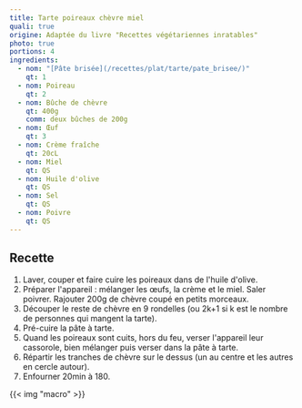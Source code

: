 ```yaml
---
title: Tarte poireaux chèvre miel
quali: true
origine: Adaptée du livre "Recettes végétariennes inratables"
photo: true
portions: 4
ingredients:
  - nom: "[Pâte brisée](/recettes/plat/tarte/pate_brisee/)"
    qt: 1
  - nom: Poireau
    qt: 2
  - nom: Bûche de chèvre
    qt: 400g
    comm: deux bûches de 200g
  - nom: Œuf
    qt: 3
  - nom: Crème fraîche
    qt: 20cL
  - nom: Miel
    qt: QS
  - nom: Huile d'olive
    qt: QS
  - nom: Sel
    qt: QS
  - nom: Poivre
    qt: QS
---
```


Recette
-------

1. Laver, couper et faire cuire les poireaux dans de l'huile d'olive.
2. Préparer l'appareil : mélanger les œufs, la crème et le miel. Saler poivrer. Rajouter 200g de chèvre coupé en petits morceaux.
3. Découper le reste de chèvre en 9 rondelles (ou 2k+1 si k est le nombre de personnes qui mangent la tarte).
4. Pré-cuire la pâte à tarte.
5. Quand les poireaux sont cuits, hors du feu, verser l'appareil leur cassorole, bien mélanger puis verser dans la pâte à tarte.
6. Répartir les tranches de chèvre sur le dessus (un au centre et les autres en cercle autour).
7. Enfourner 20min à 180.

{{< img "macro" >}}
